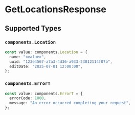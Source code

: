 # GetLocationsResponse


## Supported Types

### `components.Location`

```typescript
const value: components.Location = {
  name: "<value>",
  uuid: "123e4567-a7a3-4d36-a933-23012114f07b",
  editDate: "2025-07-01 12:00:00",
};
```

### `components.ErrorT`

```typescript
const value: components.ErrorT = {
  errorCode: 1000,
  message: "An error occurred completing your request",
};
```

